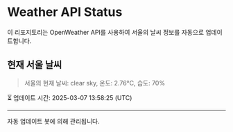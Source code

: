 
# Weather API Status

이 리포지토리는 OpenWeather API를 사용하여 서울의 날씨 정보를 자동으로 업데이트합니다.

## 현재 서울 날씨
> 서울의 현재 날씨: clear sky, 온도: 2.76°C, 습도: 70%

⏳ 업데이트 시간: 2025-03-07 13:58:25 (UTC)

---
자동 업데이트 봇에 의해 관리됩니다.
